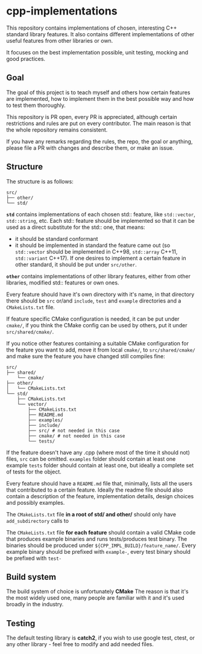 # cpp-implementations

This repository contains implementations of chosen, interesting C++ standard library features.
It also contains different implementations of other useful features from other libraries or own.

It focuses on the best implementation possible, unit testing, mocking and good practices.

## Goal

The goal of this project is to teach myself and others how certain features are implemented,
how to implement them in the best possible way and how to test them thoroughly.

This repository is PR open, every PR is appreciated, although certain restrictions and rules are put on every contributor.
The main reason is that the whole repository remains consistent.

If you have any remarks regarding the rules, the repo, the goal or anything, please file a PR with changes and describe them, or make an issue.

## Structure

The structure is as follows:
```
src/
├── other/
└── std/
```
**`std`** contains implementations of each chosen std:: feature, like `std::vector`, `std::string`, etc.
Each std:: feature should be implemented so that it can be used as a direct substitute for the std:: one, that means:
 - it should be standard conformant
 - it should be implemented in standard the feature came out (so `std::vector` should be implemented in C++98, `std::array` C++11, `std::variant` C++17).
 If one desires to implement a certain feature in other standard, it should be put under `src/other`.

**`other`** contains implementations of other library features, either from other libraries, modified std:: features or own ones.

Every feature should have it's own directory with it's name, in that directory there should be `src` or/and `include`, `test` and `example` directories and a `CMakeLists.txt` file.

If feature specific CMake configuration is needed, it can be put under `cmake/`, if you think the CMake config can be used by others, put it under `src/shared/cmake/`.

If you notice other features containing a suitable CMake configuration for the feature you want to add, move it from local `cmake/`, to `src/shared/cmake/` and make sure the feature you have changed
still compiles fine:
```
src/
├── shared/
    └── cmake/
├── other/
│   └── CMakeLists.txt
└── std/
    ├── CMakeLists.txt
    └── vector/
        ├── CMakeLists.txt
        ├── README.md
        ├── examples/
        ├── include/
        ├── src/ # not needed in this case
        ├── cmake/ # not needed in this case
        └── tests/
```
If the feature doesn't have any .cpp (where most of the time it should not) files, `src` can be omitted.
`examples` folder should contain at least one example
`tests` folder should contain at least one, but ideally a complete set of tests for the object.

Every feature should have a `README.md` file that, minimally, lists all the users that contributed to a certain feature.
Ideally the readme file should also contain a description of the feature, implementation details, design choices and possibly examples.

The `CMakeLists.txt` file **in a root of std/ and other/** should only have `add_subdirectory` calls to

The `CMakeLists.txt` file **for each feature** should contain a valid CMake code that produces example binaries and runs tests/produces test binary.
The binaries should be produced under `${CPP_IMPL_BUILD}/feature_name/`. Every example binary should be prefixed with `example-`, every test binary should be prefixed with `test-`

## Build system

The build system of choice is unfortunately **CMake** The reason is that it's the most widely used one, many people are familiar with it and it's used broadly in the industry.

## Testing

The default testing library is **catch2**, if you wish to use google test, ctest, or any other library - feel free to modify and add needed files.
